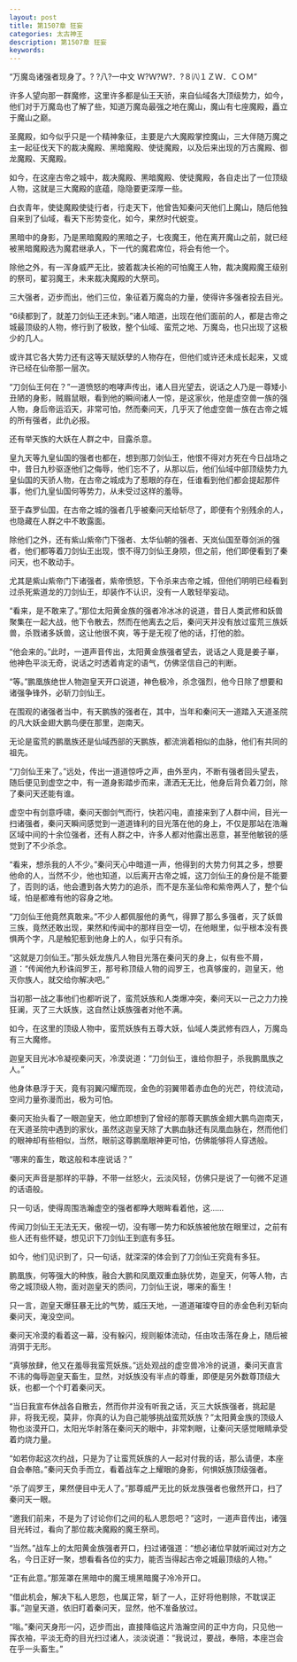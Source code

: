 ```yaml
---
layout: post
title: 第1507章 狂妄
categories: 太古神王
description: 第1507章 狂妄
keywords:
---
```


“万魔岛诸强者现身了。?  ?八?一中文 Ｗ?Ｗ?Ｗ?．?８㈧１ＺＷ．ＣＯＭ”

许多人望向那一群魔修，这里许多都是仙王天骄，来自仙域各大顶级势力，如今，他们对于万魔岛也了解了些，知道万魔岛最强之地在魔山，魔山有七座魔殿，矗立于魔山之巅。

圣魔殿，如今似乎只是一个精神象征，主要是六大魔殿掌控魔山，三大伴随万魔之主一起征伐天下的裁决魔殿、黑暗魔殿、使徒魔殿，以及后来出现的万古魔殿、御龙魔殿、天魔殿。

如今，在这座古帝之城中，裁决魔殿、黑暗魔殿、使徒魔殿，各自走出了一位顶级人物，这就是三大魔殿的底蕴，隐隐要更深厚一些。

白衣青年，使徒魔殿使徒行者，行走天下，他曾告知秦问天他们上魔山，随后他独自来到了仙域，看天下形势变化，如今，果然时代蜕变。

黑暗中的身影，乃是黑暗魔殿的黑暗之子，七夜魔王，他在离开魔山之前，就已经被黑暗魔殿选为魔君继承人，下一代的魔君席位，将会有他一个。

除他之外，有一浑身威严无比，披着裁决长袍的可怕魔王人物，裁决魔殿魔王级别的祭司，翟羽魔王，未来裁决魔殿的大祭司。

三大强者，迈步而出，他们三位，象征着万魔岛的力量，使得许多强者投去目光。

“6续都到了，就差刀剑仙王还未到。”诸人暗道，出现在他们面前的人，都是古帝之城最顶级的人物，修行到了极致，整个仙域、蛮荒之地、万魔岛，也只出现了这极少的几人。

或许其它各大势力还有这等天赋妖孽的人物存在，但他们或许还未成长起来，又或许已经在仙帝那一层次。

“刀剑仙王何在？”一道愤怒的咆哮声传出，诸人目光望去，说话之人乃是一尊矮小丑陋的身影，贼眉鼠眼，看到他的瞬间诸人一惊，是这家伙，他是虚空兽一族的强人物，身后帝运滔天，非常可怕，然而秦问天，几乎灭了他虚空兽一族在古帝之城的所有强者，此仇必报。

还有举天族的大妖在人群之中，目露杀意。

皇九天等九皇仙国的强者也都在，想到那刀剑仙王，他恨不得对方死在今日战场之中，昔日九秒驱逐他们之侮辱，他们忘不了，从那以后，他们仙域中部顶级势力九皇仙国的天骄人物，在古帝之城成为了惹眼的存在，任谁看到他们都会提起那件事，他们九皇仙国何等势力，从未受过这样的羞辱。

至于森罗仙国，在古帝之城的强者几乎被秦问天给斩尽了，即便有个别残余的人，也隐藏在人群之中不敢露面。

除他们之外，还有紫山紫帝门下强者、太华仙朝的强者、天岚仙国至尊剑派的强者，他们都等着刀剑仙王出现，恨不得刀剑仙王身陨，但之前，他们即便看到了秦问天，也不敢动手。

尤其是紫山紫帝门下诸强者，紫帝愤怒，下令杀来古帝之城，但他们明明已经看到过杀死紫道龙的刀剑仙王，却装作不认识，没有一人敢轻举妄动。

“看来，是不敢来了。”那位太阳黄金族的强者冷冰冰的说道，昔日人类武修和妖兽聚集在一起大战，他下令散去，然而在他离去之后，秦问天并没有放过蛮荒三族妖兽，杀戮诸多妖兽，这让他很不爽，等于是无视了他的话，打他的脸。

“他会来的。”此时，一道声音传出，太阳黄金族强者望去，说话之人竟是姜子崋，他神色平淡无奇，说话之时透着肯定的语气，仿佛坚信自己的判断。

“等。”鹏凰族绝世人物迦皇天开口说道，神色极冷，杀念强烈，他今日除了想要和诸强争锋外，必斩刀剑仙王。

在围观的诸强者当中，有天鹏族的强者在，其中，当年和秦问天一道踏入天道圣院的凡大妖金翅大鹏鸟便在那里，迦南天。

无论是蛮荒的鹏凰族还是仙域西部的天鹏族，都流淌着相似的血脉，他们有共同的祖先。

“刀剑仙王来了。”远处，传出一道道惊呼之声，由外至内，不断有强者回头望去，随后便见到虚空之中，有一道身影踏步而来，潇洒无无比，他身后背负着刀剑，除了秦问天还能有谁。

虚空中有剑意呼啸，秦问天御剑气而行，快若闪电，直接来到了人群中间，目光一扫诸强者，秦问天瞬间感觉到一道道锋利的目光落在他的身上，不仅是那站在浩瀚区域中间的十余位强者，还有人群之中，许多人都对他露出恶意，甚至他敏锐的感觉到了不少杀念。

“看来，想杀我的人不少。”秦问天心中暗道一声，他得到的大势力何其之多，想要他命的人，当然不少，他也知道，以后离开古帝之城，这刀剑仙王的身份是不能要了，否则的话，他会遭到各大势力的追杀，而不是东圣仙帝和紫帝两人了，整个仙域，怕是都难有他的容身之地。

“刀剑仙王他竟然真敢来。”不少人都佩服他的勇气，得罪了那么多强者，灭了妖兽三族，竟然还敢出现，果然和传闻中的那样目空一切，在他眼里，似乎根本没有畏惧两个字，凡是触犯惹到他身上的人，似乎只有杀。

“这就是刀剑仙王。”那头妖龙族凡人物目光落在秦问天的身上，似有些不屑，道：“传闻他九秒诛阎罗王，那号称顶级人物的阎罗王，也真够废的，迦皇天，他灭你族人，就交给你解决吧。”

当初那一战之事他们也都听说了，蛮荒妖族和人类爆冲突，秦问天以一己之力力挽狂澜，灭了三大妖族，这自然让妖族强者对他不满。

如今，在这里的顶级人物中，蛮荒妖族有五尊大妖，仙域人类武修有四人，万魔岛有三大魔修。

迦皇天目光冰冷凝视秦问天，冷漠说道：“刀剑仙王，谁给你胆子，杀我鹏凰族之人。”

他身体悬浮于天，竟有羽翼闪耀而现，金色的羽翼带着赤血色的光芒，符纹流动，空间力量弥漫而出，极为可怕。

秦问天抬头看了一眼迦皇天，他立即想到了曾经的那尊天鹏族金翅大鹏鸟迦南天，在天道圣院中遇到的家伙，虽然这迦皇天除了大鹏血脉还有凤凰血脉在，然而他们的眼神却有些相似，当然，眼前这尊鹏凰眼神更可怕，仿佛能够将人穿透般。

“哪来的畜生，敢这般和本座说话？”

秦问天声音是那样的平静，不带一丝怒火，云淡风轻，仿佛只是说了一句微不足道的话语般。

只一句话，使得周围浩瀚虚空的强者都睁大眼眸看着他，这……

传闻刀剑仙王无法无天，傲视一切，没有哪一势力和妖族被他放在眼里过，之前有些人还有些怀疑，想见识下刀剑仙王到底有多狂。

如今，他们见识到了，只一句话，就深深的体会到了刀剑仙王究竟有多狂。

鹏凰族，何等强大的种族，融合大鹏和凤凰双重血脉优势，迦皇天，何等人物，古帝之城顶级人物，面对迦皇天的质问，刀剑仙王说，哪来的畜生！

只一言，迦皇天爆狂暴无比的气势，威压天地，一道道璀璨夺目的赤金色利刃斩向秦问天，淹没空间。

秦问天冷漠的看着这一幕，没有躲闪，规则躯体流动，任由攻击落在身上，随后被消弭于无形。

“真够放肆，他又在羞辱我蛮荒妖族。”远处观战的虚空兽冷冷的说道，秦问天直言不讳的侮辱迦皇天畜生，显然，对妖族没有半点的尊重，即便是另外数尊顶级大妖，也都一个个盯着秦问天。

“当日我宣布休战各自散去，然而你并没有听我之话，灭三大妖族强者，挑起是非，将我无视，莫非，你真的认为自己能够挑战蛮荒妖族？”太阳黄金族的顶级人物也淡漠开口，太阳光华射落在秦问天的眼中，非常刺眼，让秦问天感觉眼睛承受着灼烧力量。

“如若你起这次约战，只是为了让蛮荒妖族的人一起对付我的话，那么请便，本座自会奉陪。”秦问天负手而立，看着战车之上耀眼的身影，何惧妖族顶级强者。

“杀了阎罗王，果然便目中无人了。”那尊威严无比的妖龙族强者也傲然开口，扫了秦问天一眼。

“邀我们前来，不是为了讨论你们之间的私人恩怨吧？”这时，一道声音传出，诸强目光转过，看向了那位裁决魔殿的魔王祭司。

“当然。”战车上的太阳黄金族强者开口，扫过诸强道：“想必诸位早就听闻过对方之名，今日正好一聚，想看看各位的实力，能否当得起古帝之城最顶级的人物。”

“正有此意。”那笼罩在黑暗中的魔王境黑暗魔子冷冷开口。

“借此机会，解决下私人恩怨，也属正常，斩了一人，正好将他剔除，不耽误正事。”迦皇天道，依旧盯着秦问天，显然，他不准备放过。

“嗡。”秦问天身形一闪，迈步而出，直接降临这片浩瀚空间的正中方向，只见他一挥衣袖，平淡无奇的目光扫过诸人，淡淡说道：“我说过，要战，奉陪，本座岂会在乎一头畜生。”
